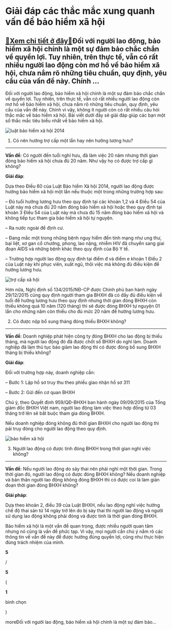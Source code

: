 Giải đáp các thắc mắc xung quanh vấn đề bảo hiểm xã hội
=======================================================

[:gift:Xem chi tiết ở đây:gift:](https://hddtvn.com/giai-dap-cac-thac-mac-xung-quanh-van-de-bao-hiem-xa-hoi/)Đối với người lao động, bảo hiểm xã hội chính là một sự đảm bảo chắc chắn về quyền lợi. Tuy nhiên, trên thực tế, vẫn có rất nhiều người lao động còn mơ hồ về bảo hiểm xã hội, chưa nắm rõ những tiêu chuẩn, quy định, yêu cầu của vấn đề này. Chính …
------------------------------------------------------------------------------------------------------------------------------------------------------------------------------------------------------------------------------------------------------

Đối với người lao động, bảo hiểm xã hội chính là một sự đảm bảo chắc chắn về quyền lợi. Tuy nhiên, trên thực tế, vẫn có rất nhiều người lao động còn mơ hồ về bảo hiểm xã hội, chưa nắm rõ những tiêu chuẩn, quy định, yêu cầu của vấn đề này. Chính vì vậy, không ít người còn có rất nhiều câu hỏi thắc mắc về bảo hiểm xã hội. Bài viết dưới đây sẽ giải đáp giúp các bạn một số thắc mắc tiêu biểu nhất về bảo hiểm xã hội.


![luật bảo hiểm xã hội 2014](https://hddtvn.com/wp-content/uploads/2021/01/luat-bao-hiem-xa-hoi-2014.jpg)


1. Có nên hưởng trợ cấp một lần hay nên hưởng lương hưu?
--------------------------------------------------------


**Vấn đề**: Có người đến tuổi nghỉ hưu, đã làm việc 20 năm nhưng thời gian đóng bảo hiểm xã hội chưa đủ 20 năm. Như vậy họ có được trợ cấp gì không?


**Giải đáp**:


Dựa theo Điều 60 của Luật Bảo hiểm Xã hội 2014, người lao động được hưởng bảo hiểm xã hội một lần nếu thuộc một trong những trường hợp sau:


– Đủ tuổi hưởng lương hưu theo quy định tại các khoản 1,2 và 4 Điều 54 của Luật này mà chưa đủ 20 năm đóng bảo hiểm xã hội hoặc theo quy định tại khoản 3 Điều 54 của Luật này mà chưa đủ 15 năm đóng bảo hiểm xã hội và không tiếp tục tham gia bảo hiểm xã hội tự nguyện.


– Ra nước ngoài để định cư.


– Đang mắc một trong những bệnh nguy hiểm đến tính mạng như ung thư, bại liệt, xơ gan cổ chướng, phong, lao nặng, nhiễm HIV đã chuyển sang giai đoạn AIDS và những bệnh khác theo quy định của Bộ Y tế.


– Trường hợp người lao động quy định tại điểm đ và điểm e khoản 1 Điều 2 của Luật này khi phục viên, xuất ngũ, thôi việc mà không đủ điều kiện để hưởng lương hưu.


![trợ cấp xã hội](https://hddtvn.com/wp-content/uploads/2021/01/luong-huu-va-tro-cap.png)


Hơn nữa, Nghị định số 134/2015/NĐ-CP được Chính phủ ban hành ngày 29/12/2015 cũng quy định người tham gia BHXH đã có đầy đủ điều kiện về tuổi để hưởng lương hưu theo quy định nhưng thời gian đóng BHXH còn thiếu không quá 10 năm (120 tháng) thì sẽ được đóng BHXH tự nguyện 01 lần cho những năm còn thiếu cho đủ mức 20 năm để hưởng lương hưu.


2. Có được nộp bổ sung tháng đóng thiếu BHXH không?
---------------------------------------------------


**Vấn đề**: Doanh nghiệp phát hiện công ty đóng BHXH cho lao động bị thiếu tháng, mà người lao động đó đã được chốt sổ BHXH do nghỉ làm. Doanh nghiệp đã làm thủ tục báo giảm lao động thì có được đóng bổ sung BHXH tháng bị thiếu không?


**Giải đáp**:


Đối với trường hợp này, doanh nghiệp cần:


– Bước 1: Lập hồ sơ truy thu theo phiếu giao nhận hồ sơ 311


– Bước 2: Gửi đến cơ quan BHXH


Chú ý, theo Quyết định 959/QĐ-BHXH ban hành ngày 09/09/2015 của Tổng giám đốc BHXH Việt nam, người lao động làm việc theo hợp đồng từ 03 tháng trở lên sẽ bắt buộc tham gia đóng BHXH.


Nếu doanh nghiệp đóng không đủ thời gian BHXH cho người lao động thì pải truy đóng cho người lao động theo quy định.


![bảo hiểm xã hội](https://hddtvn.com/wp-content/uploads/2021/01/bao-hiem-xa-hoi.jpg)


3. Người lao động có được tính đóng BHXH trong thời gian nghỉ việc không?
-------------------------------------------------------------------------


**Vấn đề**: Nếu người lao động do sảy thai nên phải nghỉ một thời gian. Trong thời gian đó, người lao động có được đóng BHXH không? Nếu doanh nghiệp và bản thân người lao động không đóng BHXH thì có được coi là làm gián đoạn thời gian đóng BHXH không?


**Giải pháp**:


Dựa theo khoản 2, điều 39 của Luật BHXH, nếu lao động nghỉ việc hưởng chế độ thai sản từ 14 ngày trở lên do bị sảy thai thì người lao động và người sử dụng lao động không phải đóng và được tính là thời gian đóng BHXH.


Bảo hiểm xã hội là một vấn đề quan trọng, được nhiều người quan tâm nhưng nó cũng là vấn đề phức tạp. Vì vậy, mọi người cần chú ý nắm rõ các thông tin về vấn đề này để được hưởng đúng quyền lợi, cũng như thực hiện đúng trách nhiệm của mình.








































**5**  

/  

**5**  

(  

**1**  

  

 bình chọn   

)


moreĐối với người lao động, bảo hiểm xã hội chính là một sự đảm bảo…

